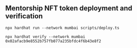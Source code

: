 ## Mentorship NFT token deployment and verification

    npx hardhat run --network mumbai scripts/deploy.ts

    npx hardhat verify --network mumbai 0x02afacb9e8552b757fb077a235bfdc4f6b43e8f2
